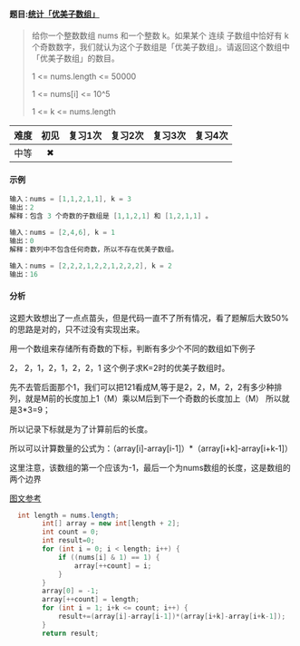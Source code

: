 #### 题目:[统计「优美子数组」](https://leetcode-cn.com/problems/count-number-of-nice-subarrays/)

> 给你一个整数数组 nums 和一个整数 k。如果某个 连续 子数组中恰好有 k 个奇数数字，我们就认为这个子数组是「优美子数组」。请返回这个数组中「优美子数组」的数目。
>
> 1 <= nums.length <= 50000
>
> 1 <= nums[i] <= 10^5
>
> 1 <= k <= nums.length

| 难度 | 初见 | 复习1次 | 复习2次 | 复习3次 | 复习4次 |
| :--: | :--: | :-----: | :-----: | :-----: | :-----: |
| 中等 |  ✖   |         |         |         |         |

#### 示例

```java
输入：nums = [1,1,2,1,1], k = 3
输出：2
解释：包含 3 个奇数的子数组是 [1,1,2,1] 和 [1,2,1,1] 。
```

```java
输入：nums = [2,4,6], k = 1
输出：0
解释：数列中不包含任何奇数，所以不存在优美子数组。
```

```java
输入：nums = [2,2,2,1,2,2,1,2,2,2], k = 2
输出：16
```

#### 分析

这题大致想出了一点点苗头，但是代码一直不了所有情况，看了题解后大致50%的思路是对的，只不过没有实现出来。

用一个数组来存储所有奇数的下标，判断有多少个不同的数组如下例子

2， 2，1，2，1，2，2，1 这个例子求K=2时的优美子数组时。

先不去管后面那个1，我们可以把121看成M,等于是2，2，M，2，2有多少种排列，就是M前的长度加上1（M）乘以M后到下一个奇数的长度加上（M） 所以就是3*3=9；

所以记录下标就是为了计算前后的长度。

所以可以计算数量的公式为：（array[i]-array[i-1]）*（array[i+k]-array[i+k-1]）

这里注意，该数组的第一个应该为-1，最后一个为nums数组的长度，这是数组的两个边界

[图文参考](https://leetcode-cn.com/problems/count-number-of-nice-subarrays/solution/java-hua-dong-chuang-kou-xiang-jie-zhi-xing-yong-s/)

```java
  int length = nums.length;
        int[] array = new int[length + 2];
        int count = 0;
        int result=0;
        for (int i = 0; i < length; i++) {
            if ((nums[i] & 1) == 1) {
                array[++count] = i;
            }
        }
        array[0] = -1;
        array[++count] = length;
        for (int i = 1; i+k <= count; i++) {
            result+=(array[i]-array[i-1])*(array[i+k]-array[i+k-1]);
        }
        return result;
```



